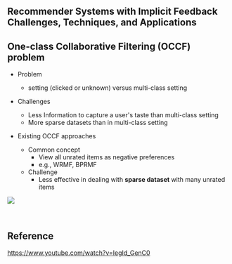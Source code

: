 ## Recommender Systems with Implicit Feedback Challenges, Techniques, and Applications

## One-class Collaborative Filtering (OCCF) problem

- Problem
  - setting (clicked or unknown) versus multi-class setting
- Challenges
  - Less Information to capture a user's taste than multi-class setting
  - More sparse datasets than in multi-class setting

- Existing OCCF approaches
  - Common concept
    - View all unrated items as negative preferences
    - e.g., WRMF, BPRMF
  - Challenge
    - Less effective in dealing with **sparse dataset** with many unrated items

![](https://user-images.githubusercontent.com/71360682/112567144-ad741e80-8e23-11eb-8581-3d6298c5243f.png)

<br/>



## Reference

https://www.youtube.com/watch?v=IegId_GenC0